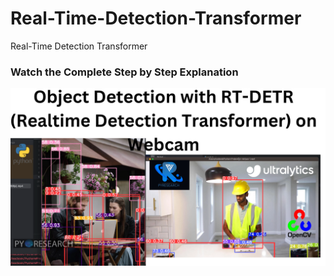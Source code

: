 
# Real-Time-Detection-Transformer
Real-Time Detection Transformer


### Watch the Complete Step by Step Explanation

[![Watch the video](https://github.com/noorkhokhar99/Real-Time-Detection-Transformer/blob/main/Add%20a%20heading%20(2).png)](https://www.youtube.com/watch?v=Haa307-b1HQ)

